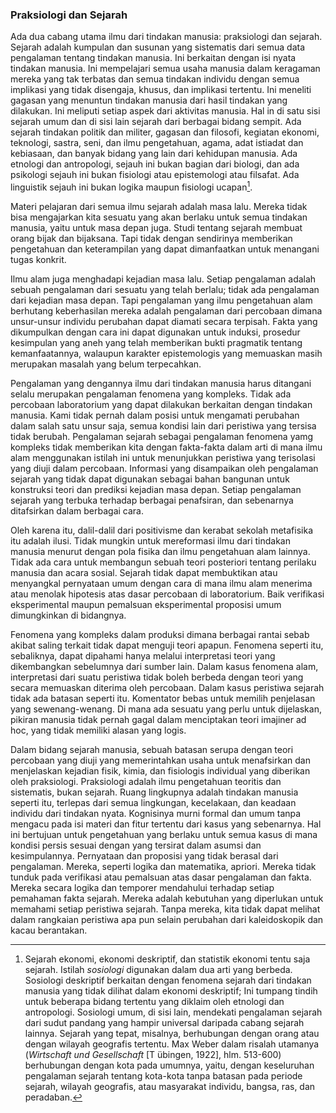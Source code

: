 ### Praksiologi dan Sejarah

Ada dua cabang utama ilmu dari tindakan manusia: praksiologi dan sejarah. Sejarah adalah kumpulan dan susunan yang sistematis dari semua data pengalaman tentang tindakan manusia. Ini berkaitan dengan isi nyata tindakan manusia. Ini mempelajari semua usaha manusia dalam keragaman mereka yang tak terbatas dan semua tindakan individu dengan semua implikasi yang tidak disengaja, khusus, dan implikasi tertentu. Ini meneliti gagasan yang menuntun tindakan manusia dari hasil tindakan yang dilakukan. Ini meliputi setiap aspek dari aktivitas manusia. Hal in di satu sisi sejarah umum dan di sisi lain sejarah dari berbagai bidang sempit. Ada sejarah tindakan politik dan militer, gagasan dan filosofi, kegiatan ekonomi, teknologi, sastra, seni, dan ilmu pengetahuan, agama, adat istiadat dan kebiasaan, dan banyak bidang yang lain dari kehidupan manusia. Ada etnologi dan antropologi, sejauh ini bukan bagian dari biologi, dan ada psikologi sejauh ini bukan fisiologi atau epistemologi atau filsafat. Ada linguistik sejauh ini bukan logika maupun fisiologi ucapan[^1].

Materi pelajaran dari semua ilmu sejarah adalah masa lalu. Mereka tidak bisa mengajarkan kita sesuatu yang akan berlaku untuk semua tindakan manusia, yaitu untuk masa depan juga. Studi tentang sejarah membuat orang bijak dan bijaksana. Tapi tidak dengan sendirinya memberikan pengetahuan dan keterampilan yang dapat dimanfaatkan untuk menangani tugas konkrit.

Ilmu alam juga menghadapi kejadian masa lalu. Setiap pengalaman adalah sebuah pengalaman dari sesuatu yang telah berlalu; tidak ada pengalaman dari kejadian masa depan. Tapi pengalaman yang ilmu pengetahuan alam berhutang keberhasilan mereka adalah pengalaman dari percobaan dimana unsur-unsur individu perubahan dapat diamati secara terpisah. Fakta yang dikumpulkan dengan cara ini dapat digunakan untuk induksi, prosedur kesimpulan yang aneh yang telah memberikan bukti pragmatik tentang kemanfaatannya, walaupun karakter epistemologis yang memuaskan masih merupakan masalah yang belum terpecahkan.

Pengalaman yang dengannya ilmu dari tindakan manusia harus ditangani selalu merupakan pengalaman fenomena yang kompleks. Tidak ada percobaan laboratorium yang dapat dilakukan berkaitan dengan tindakan manusia. Kami tidak pernah dalam posisi untuk mengamati perubahan dalam salah satu unsur saja, semua kondisi lain dari peristiwa yang tersisa tidak berubah. Pengalaman sejarah sebagai pengalaman fenomena yamg kompleks tidak memberikan kita dengan fakta-fakta dalam arti di mana ilmu alam menggunakan istilah ini untuk menunjukkan peristiwa yang terisolasi yang diuji dalam percobaan. Informasi yang disampaikan oleh pengalaman sejarah yang tidak dapat digunakan sebagai bahan bangunan untuk konstruksi teori dan prediksi kejadian masa depan. Setiap pengalaman sejarah yang terbuka terhadap berbagai penafsiran, dan sebenarnya ditafsirkan dalam berbagai cara.

Oleh karena itu, dalil-dalil dari positivisme dan kerabat sekolah metafisika itu adalah ilusi. Tidak mungkin untuk mereformasi ilmu dari tindakan manusia menurut dengan pola fisika dan ilmu pengetahuan alam lainnya. Tidak ada cara untuk membangun sebuah teori posteriori tentang perilaku manusia dan acara sosial. Sejarah tidak dapat membuktikan atau menyangkal pernyataan umum dengan cara di mana ilmu alam menerima atau menolak hipotesis atas dasar percobaan di laboratorium. Baik verifikasi eksperimental maupun pemalsuan eksperimental proposisi umum dimungkinkan di bidangnya.

Fenomena yang kompleks dalam produksi dimana berbagai rantai sebab akibat saling terkait tidak dapat menguji teori apapun. Fenomena seperti itu, sebaliknya, dapat dipahami hanya melalui interpretasi teori yang dikembangkan sebelumnya dari sumber lain. Dalam kasus fenomena alam, interpretasi dari suatu peristiwa tidak boleh berbeda dengan teori yang secara memuaskan diterima oleh percobaan. Dalam kasus peristiwa sejarah tidak ada batasan seperti itu. Komentator bebas untuk memilih penjelasan yang sewenang-wenang. Di mana ada sesuatu yang perlu untuk dijelaskan, pikiran manusia tidak pernah gagal dalam menciptakan teori imajiner ad hoc, yang tidak memiliki alasan yang logis.

Dalam bidang sejarah manusia, sebuah batasan serupa dengan teori percobaan yang diuji yang memerintahkan usaha untuk menafsirkan dan menjelaskan kejadian fisik, kimia, dan fisiologis individual yang diberikan oleh praksiologi. Praksiologi adalah ilmu pengetahuan teoritis dan sistematis, bukan sejarah. Ruang lingkupnya adalah tindakan manusia seperti itu, terlepas dari semua lingkungan, kecelakaan, dan keadaan individu dari tindakan nyata. Kognisinya murni formal dan umum tanpa mengacu pada isi materi dan fitur tertentu dari kasus yang sebenarnya. Hal ini bertujuan untuk pengetahuan yang berlaku untuk semua kasus di mana kondisi persis sesuai dengan yang tersirat dalam asumsi dan kesimpulannya. Pernyataan dan proposisi yang tidak berasal dari pengalaman. Mereka, seperti logika dan matematika, apriori. Mereka tidak tunduk pada verifikasi atau pemalsuan atas dasar pengalaman dan fakta. Mereka secara logika dan temporer mendahului terhadap setiap pemahaman fakta sejarah. Mereka adalah kebutuhan yang diperlukan untuk memahami setiap peristiwa sejarah. Tanpa mereka, kita tidak dapat melihat dalam rangkaian peristiwa apa pun selain perubahan dari kaleidoskopik dan kacau berantakan.

[^1]: Sejarah ekonomi, ekonomi deskriptif, dan statistik ekonomi tentu saja sejarah. Istilah *sosiologi* digunakan dalam dua arti yang berbeda. Sosiologi deskriptif berkaitan dengan fenomena sejarah dari tindakan manusia yang tidak dilihat dalam ekonomi deskriptif; Ini tumpang tindih untuk beberapa bidang tertentu yang diklaim oleh etnologi dan antropologi. Sosiologi umum, di sisi lain, mendekati pengalaman sejarah dari sudut pandang yang hampir universal daripada cabang sejarah lainnya. Sejarah yang tepat, misalnya, berhubungan dengan orang atau dengan wilayah geografis tertentu. Max Weber dalam risalah utamanya (*Wirtschaft und Gesellschaft* [T übingen, 1922], hlm. 513-600) berhubungan dengan kota pada umumnya, yaitu, dengan keseluruhan pengalaman sejarah tentang kota-kota tanpa batasan pada periode sejarah, wilayah geografis, atau masyarakat individu, bangsa, ras, dan peradaban.
